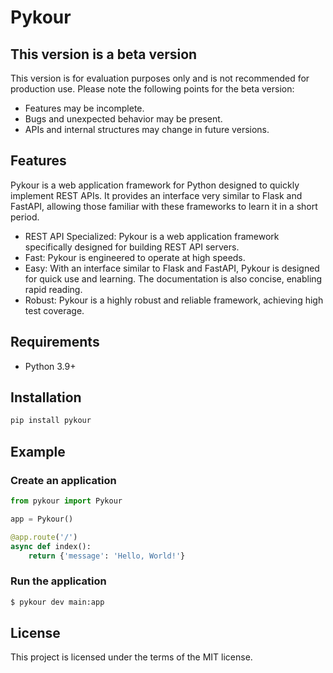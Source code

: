 # Pykour

## This version is a beta version

This version is for evaluation purposes only and is not recommended for production use. Please note the following points for the beta version:

- Features may be incomplete.
- Bugs and unexpected behavior may be present.
- APIs and internal structures may change in future versions.

## Features

Pykour is a web application framework for Python designed to quickly implement REST APIs. It provides an interface very 
similar to Flask and FastAPI, allowing those familiar with these frameworks to learn it in a short period.

- REST API Specialized: Pykour is a web application framework specifically designed for building REST API servers.
- Fast: Pykour is engineered to operate at high speeds.
- Easy: With an interface similar to Flask and FastAPI, Pykour is designed for quick use and learning. The documentation is also concise, enabling rapid reading.
- Robust: Pykour is a highly robust and reliable framework, achieving high test coverage.

## Requirements

- Python 3.9+

## Installation

```bash
pip install pykour
```

## Example

### Create an application

```python
from pykour import Pykour

app = Pykour()

@app.route('/')
async def index():
    return {'message': 'Hello, World!'}
```

### Run the application

```bash
$ pykour dev main:app
```

## License

This project is licensed under the terms of the MIT license.
